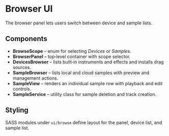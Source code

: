 # Browser UI

The browser panel lets users switch between device and sample lists.

## Components

- **BrowseScope** – enum for selecting _Devices_ or _Samples_.
- **BrowserPanel** – top‑level container with scope selector.
- **DevicesBrowser** – lists built‑in instruments and effects and installs drag sources.
- **SampleBrowser** – lists local and cloud samples with preview and management actions.
- **SampleView** – renders an individual sample row with playback and edit controls.
- **SampleService** – utility class for sample deletion and track creation.

## Styling

SASS modules under `ui/browse` define layout for the panel, device list, and sample list.
